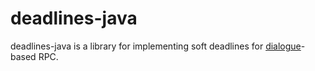 # deadlines-java

deadlines-java is a library for implementing soft deadlines for [dialogue](https://github.com/palantir/dialogue)-based RPC.

